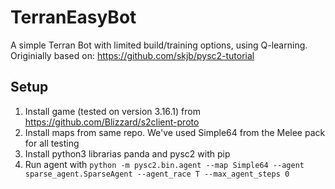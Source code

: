 # TerranEasyBot
A simple Terran Bot with limited build/training options, using Q-learning.  
Originially based on: https://github.com/skjb/pysc2-tutorial

## Setup
1. Install game (tested on version 3.16.1) from https://github.com/Blizzard/s2client-proto
2. Install maps from same repo. We've used Simple64 from the Melee pack for all testing
3. Install python3 librarias panda and pysc2 with pip
4. Run agent with `python -m pysc2.bin.agent --map Simple64 --agent sparse_agent.SparseAgent --agent_race T --max_agent_steps 0`
